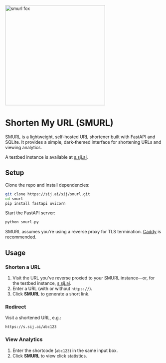 <img src="https://sij.ai/sij/smurl/raw/branch/main/static/images/fox.png" width="320" alt="smurl fox">


# Shorten My URL (SMURL)

SMURL is a lightweight, self-hosted URL shortener built with FastAPI and SQLite. It provides a simple, dark-themed interface for shortening URLs and viewing analytics. 

A testbed instance is available at [s.sij.ai](https://s.sij.ai).

## Setup

Clone the repo and install dependencies:

```sh
git clone https://sij.ai/sij/smurl.git
cd smurl
pip install fastapi uvicorn
```

Start the FastAPI server:

```sh
python smurl.py
```

SMURL assumes you're using a reverse proxy for TLS termination. [Caddy](https://caddyserver.com) is recommended.

## Usage

### Shorten a URL
1. Visit the URL you've reverse proxied to your SMURL instance—or, for the testbed instance, [s.sij.ai](https://s.sij.ai).
2. Enter a URL (with or without `https://`).
3. Click **SMURL** to generate a short link.

### Redirect
Visit a shortened URL, e.g.:

```
https://s.sij.ai/abc123
```

### View Analytics
1. Enter the shortcode (`abc123`) in the same input box.
2. Click **SMURL** to view click statistics.